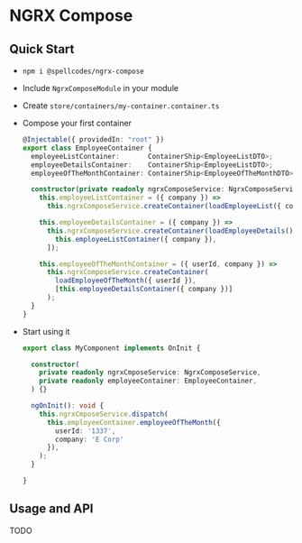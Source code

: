 # NGRX Compose

## Quick Start

- `npm i @spellcodes/ngrx-compose`
- Include `NgrxComposeModule` in your module
- Create `store/containers/my-container.container.ts`
- Compose your first container

  ```typescript
  @Injectable({ providedIn: "root" })
  export class EmployeeContainer {
    employeeListContainer:       ContainerShip<EmployeeListDTO>;
    employeeDetailsContainer:    ContainerShip<EmployeeListDTO>;
    employeeOfTheMonthContainer: ContainerShip<EmployeeOfTheMonthDTO>;

    constructor(private readonly ngrxComposeService: NgrxComposeService) {
      this.employeeListContainer = ({ company }) =>
        this.ngrxComposeService.createContainer(loadEmployeeList({ company }));

      this.employeeDetailsContainer = ({ company }) =>
        this.ngrxComposeService.createContainer(loadEmployeeDetails(), [
          this.employeeListContainer({ company }),
        ]);

      this.employeeOfTheMonthContainer = ({ userId, company }) =>
        this.ngrxComposeService.createContainer(
          loadEmployeeOfTheMonth({ userId }),
          [this.employeeDetailsContainer({ company })]
        );
    }
  }
  ```

- Start using it

  ```typescript
  export class MyComponent implements OnInit {

    constructor(
      private readonly ngrxCmposeService: NgrxComposeService,
      private readonly employeeContainer: EmployeeContainer,
    ) {}

    ngOnInit(): void {
      this.ngrxCmposeService.dispatch(
        this.employeeContainer.employeeOfTheMonth({
          userId: '1337',
          company: 'E Corp'
        }),
      );
    }

  }
  ```

## Usage and API

TODO
